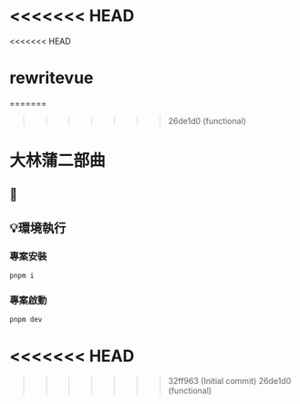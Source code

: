 <<<<<<< HEAD
=======
<<<<<<< HEAD
# rewritevue
=======
>>>>>>> 26de1d0 (functional)
# 大林蒲二部曲

## 🔗


###

## 💡環境執行

### 專案安裝

```
pnpm i
```

### 專案啟動

```
pnpm dev
```
<<<<<<< HEAD
=======
>>>>>>> 32ff963 (Initial commit)
>>>>>>> 26de1d0 (functional)
